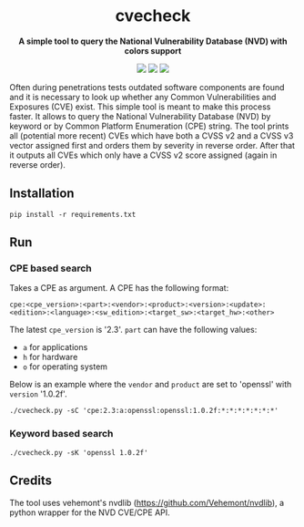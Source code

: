 <h1 align="center">cvecheck</h1>
<p align="center">
<strong>A simple tool to query the National Vulnerability Database (NVD) with colors support</strong>
</p>
<p align="center">
<img src="https://img.shields.io/badge/python-3.8-blue.svg"/>
<img src="https://img.shields.io/badge/python-3.9-blue.svg"/>
<img src="https://img.shields.io/badge/License-GPLv3-green.svg"/>
</p>

Often during penetrations tests outdated software components are found and it is necessary to look up whether any Common Vulnerabilities and Exposures (CVE) exist. This simple tool is meant to make this process faster. It allows to query the National Vulnerability Database (NVD) by keyword or by Common Platform Enumeration (CPE) string. The tool prints all (potential more recent) CVEs which have both a CVSS v2 and a CVSS v3 vector assigned first and orders them by severity in reverse order. After that it outputs all CVEs which only have a CVSS v2 score assigned (again in reverse order).

## Installation
```pip install -r requirements.txt```

## Run
### CPE based search
Takes a CPE as argument. A CPE has the following format:

``cpe:<cpe_version>:<part>:<vendor>:<product>:<version>:<update>:<edition>:<language>:<sw_edition>:<target_sw>:<target_hw>:<other>``

The latest ``cpe_version`` is '2.3'. ``part`` can have the following values:
- ``a`` for applications
- ``h`` for hardware
- ``o`` for operating system

Below is an example where the ``vendor`` and ``product`` are set to 'openssl' with ``version`` '1.0.2f'.

```./cvecheck.py -sC 'cpe:2.3:a:openssl:openssl:1.0.2f:*:*:*:*:*:*:*'```

### Keyword based search
```./cvecheck.py -sK 'openssl 1.0.2f'```

## Credits
The tool uses vehemont's nvdlib (https://github.com/Vehemont/nvdlib), a python wrapper for the NVD CVE/CPE API.
